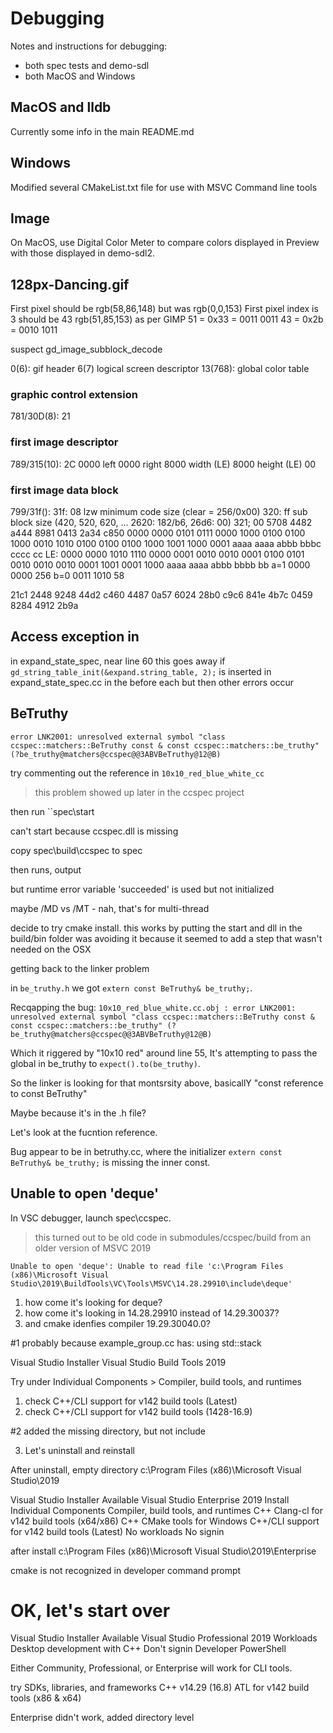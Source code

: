 # Debugging
Notes and instructions for debugging:
- both spec tests and demo-sdl
- both MacOS and Windows

## MacOS and lldb
Currently some info in the main README.md

## Windows
Modified several CMakeList.txt file for use with MSVC Command line tools

## Image
On MacOS, use Digital Color Meter to compare colors displayed in Preview
with those displayed in demo-sdl2.

## 128px-Dancing.gif
First pixel should be rgb(58,86,148) but was rgb(0,0,153)
First pixel index is 3 should be 43 rgb(51,85,153) as per GIMP
51 = 0x33 = 0011 0011
43 = 0x2b = 0010 1011

suspect gd_image_subblock_decode

0(6): gif header
6(7) logical screen descriptor
13(768): global color table
### graphic control extension
781/30D(8): 21 
### first image descriptor
789/315(10): 2C
0000 left
0000 right
8000 width (LE)
8000 height (LE)
00

### first image data block
799/31f():
31f: 08 lzw minimum code size (clear = 256/0x00)
320: ff sub block size (420, 520, 620, ... 2620: 182/b6, 26d6: 00)
321; 00 5708 4482 a444 8981 0413 2a34 c850
0000 0000 0101 0111 0000 1000 0100 0100 1000 0010 1010 0100 0100 0100 1000 1001 1000 0001
aaaa aaaa abbb bbbc cccc cc
LE:
0000 0000 1010 1110 0000 0001 0010 0010 0001 0100 0101 0010 0010 0010 0001 1001 0001 1000
aaaa aaaa abbb bbbb bb
a=1 0000 0000 256
b=0 0011 1010  58

21c1 2448 9248 44d2 c460 4487 0a57 6024
28b0 c9c6 841e 4b7c 0459 8284 4912 2b9a

## Access exception in
in expand_state_spec, near line 60
this goes away if ``gd_string_table_init(&expand.string_table, 2);``
is inserted in expand_state_spec.cc in the before each
but then other errors occur

## BeTruthy

``error LNK2001: unresolved external symbol "class ccspec::matchers::BeTruthy const & const ccspec::matchers::be_truthy" (?be_truthy@matchers@ccspec@@3ABVBeTruthy@12@B)``

try commenting out the reference in ``10x10_red_blue_white_cc``

> this problem showed up later in the ccspec project

then run ``spec\start

can't start because ccspec.dll is missing

copy spec\build\ccspec to spec

then runs, output

but runtime error variable 'succeeded' is used but not initialized

maybe /MD vs /MT - nah, that's for multi-thread

decide to try cmake install. this works by putting the start and dll in the build/bin folder
was avoiding it because it seemed to add a step that wasn't needed on the OSX

getting back to the linker problem

in ``be_truthy.h`` we got ``extern const BeTruthy& be_truthy;``.

Recqapping the bug: ``10x10_red_blue_white.cc.obj : error LNK2001: unresolved external symbol "class ccspec::matchers::BeTruthy const & const ccspec::matchers::be_truthy" (?be_truthy@matchers@ccspec@@3ABVBeTruthy@12@B)``

Which it riggered by "10x10 red" around line 55, It's attempting
to pass the global in be_truthy to ``expect().to(be_truthy)``.

So the linker is looking for that montsrsity above, basicallY
"const reference to const BeTruthy"

Maybe because it's in the .h file?

Let's look at the fucntion reference. 

Bug appear to be in betruthy.cc, where the initializer ``extern const BeTruthy& be_truthy;``
is missing the inner const.

## Unable to open 'deque'
In VSC debugger, launch spec\ccspec.

> this turned out to be old code in submodules/ccspec/build from an older version
> of MSVC 2019

```
Unable to open 'deque': Unable to read file 'c:\Program Files (x86)\Microsoft Visual Studio\2019\BuildTools\VC\Tools\MSVC\14.28.29910\include\deque'
```

1. how come it's looking for deque?
2. how come it's looking in 14.28.29910 instead of 14.29.30037?
3. and cmake idenfies compiler 19.29.30040.0?

#1 probably because example_group.cc has:
using std::stack

Visual Studio Installer
Visual Studio Build Tools 2019

Try under Individual Components > Compiler, build tools, and runtimes
1. check C++/CLI support for v142 build tools (Latest)
2. check C++/CLI support for v142 build tools (1428-16.9)

#2 added the missing directory, but not include

3. Let's uninstall and reinstall

After uninstall, empty directory
c:\Program Files (x86)\Microsoft Visual Studio\2019

Visual Studio Installer
Available
Visual Studio Enterprise 2019
Install
Individual Components
Compiler, build tools, and runtimes
C++ Clang-cl for v142 build tools (x64/x86)
C++ CMake tools for Windows
C++/CLI support for v142 build tools (Latest)
No workloads
No signin

after install
c:\Program Files (x86)\Microsoft Visual Studio\2019\Enterprise

cmake is not recognized in developer command prompt

OK, let's start over
=========================

Visual Studio Installer
Available
Visual Studio Professional 2019
Workloads
Desktop development with C++
Don't signin
Developer PowerShell

Either Community, Professional, or Enterprise will work for CLI tools.

try
SDKs, libraries, and frameworks
C++ v14.29 (16.8) ATL for v142 build tools (x86 & x64)

Enterprise didn't work, added directory level

